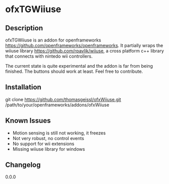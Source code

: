 ofxTGWiiuse
===

Description
---
ofxTGWiiuse is an addon for openframeworks <https://github.com/openframeworks/openframeworks>.
It partially wraps the wiiuse library <https://github.com/rpavlik/wiiuse>, a cross platform c++ library that connects with nintedo wii controllers.

The current state is quite experimental and the addon is far from being finished. The buttons should work at least. 
Feel free to contribute.


Installation
---
git clone https://github.com/thomasgeissl/ofxWiiuse.git /path/to/your/openframeworks/addons/ofxWiiuse

Known Issues
---
* Motion sensing is still not working, it freezes
* Not very robust, no control events
* No support for wii extensions
* Missing wiiuse library for windows

Changelog
---
0.0.0
